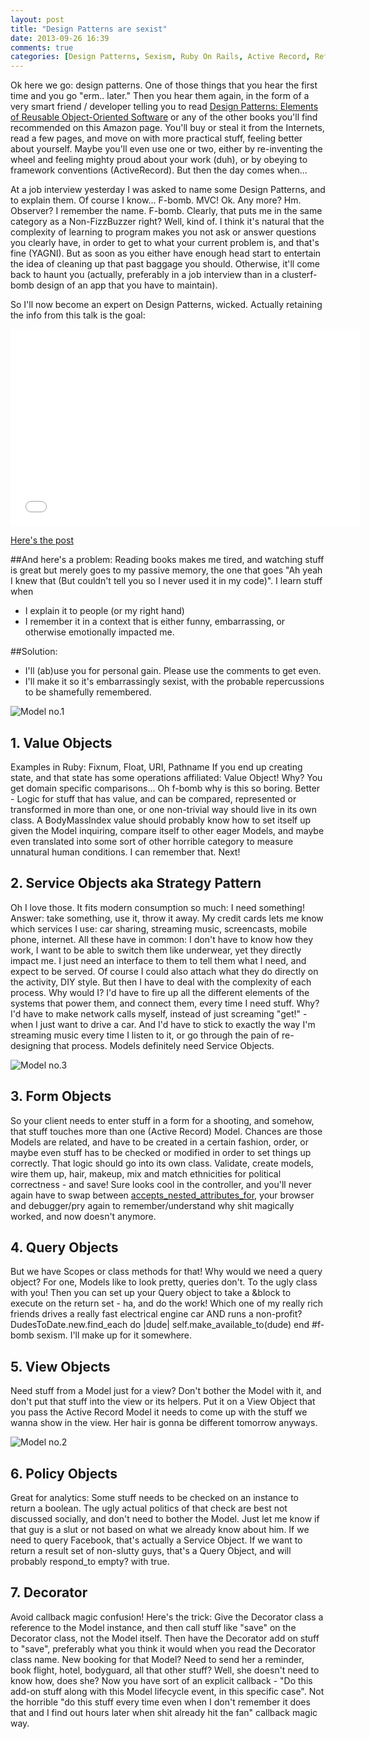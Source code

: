 ```yaml
---
layout: post
title: "Design Patterns are sexist"
date: 2013-09-26 16:39
comments: true
categories: [Design Patterns, Sexism, Ruby On Rails, Active Record, Refactoring]
---
```


Ok here we go: design patterns. One of those things that you hear the first time and you go "erm.. later." Then you hear them again, in the form of a very smart friend / developer telling you to read [Design Patterns: Elements of Reusable Object-Oriented Software](http://www.amazon.com/Design-Patterns-Elements-Object-Oriented-ebook/dp/B000SEIBB8) or any of the other books you'll find recommended on this Amazon page. You'll buy or steal it from the Internets, read a few pages, and move on with more practical stuff, feeling better about yourself. Maybe you'll even use one or two, either by re-inventing the wheel and feeling mighty proud about your work (duh), or by obeying to framework conventions (ActiveRecord). But then the day comes when... 

At a job interview yesterday I was asked to name some Design Patterns, and to explain them. Of course I know... F-bomb. MVC! Ok. Any more? Hm. Observer? I remember the name. F-bomb. Clearly, that puts me in the same category as a Non-FizzBuzzer right? Well, kind of. I think it's natural that the complexity of learning to program makes you not ask or answer questions you clearly have, in order to get to what your current problem is, and that's fine (YAGNI). But as soon as you either have enough head start to entertain the idea of cleaning up that past baggage you should. Otherwise, it'll come back to haunt you (actually, preferably in a job interview than in a clusterf-bomb design of an app that you have to maintain). 

So I'll now become an expert on Design Patterns, wicked. Actually retaining the info from this talk is the goal: 

<iframe width="560" height="315" src="//www.youtube.com/embed/5yX6ADjyqyE" frameborder="0" allowfullscreen></iframe>

[Here's the post](http://blog.codeclimate.com/blog/2012/10/17/7-ways-to-decompose-fat-activerecord-models/)

##And here's a problem:
Reading books makes me tired, and watching stuff is great but merely goes to my passive memory, the one that goes "Ah yeah I knew that (But couldn't tell you so I never used it in my code)". I learn stuff when 

- I explain it to people (or my right hand) 
- I remember it in a context that is either funny, embarrassing, or otherwise emotionally impacted me. 

##Solution:

- I'll (ab)use you for personal gain. Please use the comments to get even.
- I'll make it so it's embarrassingly sexist, with the probable repercussions to be shamefully remembered. 

![Model no.1](http://host3.images.cdn.fotopedia.com/4vlcmdk21v1b9-yihNBpYv-lw-medium.jpg "Yeah, Models (at least CC)")

## 1. Value Objects
Examples in Ruby: Fixnum, Float, URI, Pathname
If you end up creating state, and that state has some operations affiliated: Value Object! 
Why? You get domain specific comparisons... Oh f-bomb why is this so boring.
Better - Logic for stuff that has value, and can be compared, represented or transformed in more than one, or one non-trivial way should live in its own class. 
A BodyMassIndex value should probably know how to set itself up given the Model inquiring, compare itself to other eager Models, and maybe even translated into some sort of other horrible category to measure unnatural human conditions.  I can remember that. Next! 

## 2. Service Objects aka Strategy Pattern
Oh I love those. It fits modern consumption so much: I need something! Answer: take something, use it, throw it away.
My credit cards lets me know which services I use: car sharing, streaming music, screencasts, mobile phone, internet. All these have in common: I don't have to know how they work, I want to be able to switch them like underwear, yet they directly impact me. I just need an interface to them to tell them what I need, and expect to be served. Of course I could also attach what they do directly on the activity, DIY style. But then I have to deal with the complexity of each process. Why would I? I'd have to fire up all the different elements of the systems that power them, and connect them, every time I need stuff. Why? I'd have to make network calls myself, instead of just screaming "get!" - when I just want to drive a car. And I'd have to stick to exactly the way I'm streaming music every time I listen to it, or go through the pain of re-designing that process. Models definitely need Service Objects. 

![Model no.3](http://farm5.staticflickr.com/4122/4865924361_4c428ffe32.jpg "more models (still CC)")


## 3. Form Objects
So your client needs to enter stuff in a form for a shooting, and somehow, that stuff touches more than one (Active Record) Model. Chances are those Models are related, and have to be created in a certain fashion, order, or maybe even stuff has to be checked or modified in order to set things up correctly. That logic should go into its own class. Validate, create models, wire them up, hair, makeup, mix and match ethnicities for political correctness - and save! Sure looks cool in the controller, and you'll never again have to swap between [accepts_nested_attributes_for](http://api.rubyonrails.org/classes/ActiveRecord/NestedAttributes/ClassMethods.html), your browser and debugger/pry again to remember/understand why shit magically worked, and now doesn't anymore.

## 4. Query Objects
But we have Scopes or class methods for that! Why would we need a query object? For one, Models like to look pretty, queries don't. To the ugly class with you! Then you can set up your Query object to take a &block to execute on the return set - ha, and do the work! Which one of my really rich friends drives a really fast electrical engine car AND runs a non-profit? DudesToDate.new.find_each do |dude| self.make_available_to(dude) end #f-bomb sexism. I'll make up for it somewhere.

## 5. View Objects
Need stuff from a Model just for a view? Don't bother the Model with it, and don't put that stuff into the view or its helpers. Put it on a View Object that you pass the Active Record Model it needs to come up with the stuff we wanna show in the view. Her hair is gonna be different tomorrow anyways. 

![Model no.2](http://host3.images.cdn.fotopedia.com/flickr-8282291462-medium.jpg "more models (still CC)")


## 6. Policy Objects
Great for analytics: Some stuff needs to be checked on an instance to return a boolean. The ugly actual politics of that check are best not discussed socially, and don't need to bother the Model. Just let me know if that guy is a slut or not based on what we already know about him. If we need to query Facebook, that's actually a Service Object. If we want to return a result set of non-slutty guys, that's a Query Object, and will probably respond_to empty? with true.  

## 7. Decorator
Avoid callback magic confusion! Here's the trick: Give the Decorator class a reference to the Model instance, and then call stuff like "save" on the Decorator class, not the Model itself. Then have the Decorator add on stuff to "save", preferably what you think it would when you read the Decorator class name. New booking for that Model? Need to send her a reminder, book flight, hotel, bodyguard, all that other stuff? Well, she doesn't need to know how, does she?
Now you have sort of an explicit callback - "Do this add-on stuff along with this Model lifecycle event, in this specific case". Not the horrible "do this stuff every time even when I don't remember it does that and I find out hours later when shit already hit the fan" callback magic way.












  
